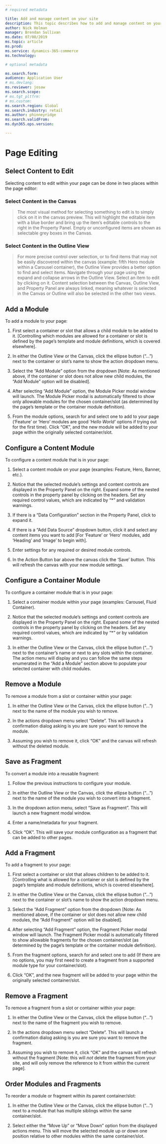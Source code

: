 ```yaml
---
# required metadata

title: Add and manage content on your site
description: This topic describes how to add and manage content on your website.
author: Nick Holman
manager: Brendan Sullivan
ms.date: 07/08/2019
ms.topic: article
ms.prod: 
ms.service: dynamics-365-commerce
ms.technology: 

# optional metadata

ms.search.form:  
audience: Application User
# ms.devlang: 
ms.reviewer: josaw
ms.search.scope: 
# ms.tgt_pltfrm: 
# ms.custom: 
ms.search.region: Global
ms.search.industry: retail
ms.author: phinneyridge
ms.search.validFrom: 
ms.dyn365.ops.version: 

---
```


# Page Editing

## Select Content to Edit

Selecting content to edit within your page can be done in two places within the page editor:

### Select Content in the Canvas

> The most visual method for selecting something to edit is to simply click on it in the canvas preview. This will highlight the editable item with a blue border and bring up the item’s editable controls to the right in the Property Panel. Empty or unconfigured items are shown as selectable grey boxes in the Canvas.
### Select Content in the Outline View

> For more precise control over selection, or to find items that may not be easily discovered within the canvas (example: fifth Hero module within a Carousel container), the Outline View provides a better option to find and select items. Navigate through your page using the expand and collapse arrows in the Outline View. Select an item to edit by clicking on it.
Content selection between the Canvas, Outline View, and Property Panel are always linked, meaning whatever is selected in the Canvas or Outline will also be selected in the other two views.

## Add a Module

To add a module to your page:

1)  First select a container or slot that allows a child module to be added to it. \[Controlling which modules are allowed for a container or slot is defined by the page’s template and module definitions, which is covered elsewhere\].

2)  In either the Outline View or the Canvas, click the ellipse button (“…”) next to the container or slot’s name to show the action dropdown menu.

3)  Select the “Add Module” option from the dropdown \[Note: As mentioned above, if the container or slot does not allow new child modules, the “Add Module” option will be disabled\].

4)  After selecting “Add Module” option, the Module Picker modal window will launch. The Module Picker modal is automatically filtered to show only allowable modules for the chosen container/slot (as determined by the page’s template or the container module definition).

5)  From the module options, search for and select one to add to your page (‘Feature’ or ‘Hero’ modules are good ‘*Hello World’* options if trying out for the first time). Click “OK”, and the new module will be added to your page within the originally selected container/slot.

## Configure a Content Module

To configure a content module that is in your page:

1)  Select a content module on your page (examples: Feature, Hero, Banner, etc.).

2)  Notice that the selected module’s settings and content controls are displayed in the Property Panel on the right. Expand some of the nested controls in the property panel by clicking on the headers. Set any required control values, which are indicated by “\*” and validation warnings.

3)  If there is a “Data Configuration” section in the Property Panel, click to expand it.

4)  If there is a “Add Data Source” dropdown button, click it and select any content items you want to add \[For ‘Feature’ or ‘Hero’ modules, add ‘Heading’ and ‘Image’ to begin with\].

5)  Enter settings for any required or desired module controls.

6)  In the Action Button bar above the canvas click the ‘Save’ button. This will refresh the canvas with your new module settings.

## Configure a Container Module

To configure a container module that is in your page:

1)  Select a container module within your page (examples: Carousel, Fluid Container).

2)  Notice that the selected module’s settings and content controls are displayed in the Property Panel on the right. Expand some of the nested controls in the property panel by clicking on the headers. Set any required control values, which are indicated by “\*” or by validation warnings.

3)  In either the Outline View or the Canvas, click the ellipse button (“…”) next to the container’s name or next to any slots within the container. The action menu will display and you can follow the same steps enumerated in the “Add a Module” section above to populate your selected container with child modules.

## Remove a Module

To remove a module from a slot or container within your page:

1)  In either the Outline View or the Canvas, click the ellipse button (“…”) next to the name of the module you wish to remove.

2)  In the actions dropdown menu select “Delete”. This will launch a confirmation dialog asking is you are sure you want to remove the module.

3)  Assuming you wish to remove it, click “OK” and the canvas will refresh without the deleted module.

## Save as Fragment

To convert a module into a reusable fragment:

1)  Follow the previous instructions to configure your module.

2)  In either the Outline View or the Canvas, click the ellipse button (“…”) next to the name of the module you wish to convert into a fragment.

3)  In the dropdown action menu, select “Save as Fragment”. This will launch a new fragment modal window.

4)  Enter a name/metadata for your fragment.

5)  Click “OK”. This will save your module configuration as a fragment that can be added to other pages.

## Add a Fragment

To add a fragment to your page:

1)  First select a container or slot that allows children to be added to it. \[Controlling what is allowed for a container or slot is defined by the page’s template and module definitions, which is covered elsewhere\].

2)  In either the Outline View or the Canvas, click the ellipse button (“…”) next to the container or slot’s name to show the action dropdown menu.

3)  Select the “Add Fragment” option from the dropdown \[Note: As mentioned above, if the container or slot does not allow new child modules, the “Add Fragment” option will be disabled\].

4)  After selecting “Add Fragment” option, the Fragment Picker modal window will launch. The Fragment Picker modal is automatically filtered to show allowable fragments for the chosen container/slot (as determined by the page’s template or the container module definition).

5)  From the fragment options, search for and select one to add (If there are no options, you may first need to create a fragment from a supported module type for your container/slot).

6)  Click “OK”, and the new fragment will be added to your page within the originally selected container/slot.

## Remove a Fragment

To remove a fragment from a slot or container within your page:

1)  In either the Outline View or the Canvas, click the ellipse button (“…”) next to the name of the fragment you wish to remove.

2)  In the actions dropdown menu select “Delete”. This will launch a confirmation dialog asking is you are sure you want to remove the fragment.

3)  Assuming you wish to remove it, click “OK” and the canvas will refresh without the fragment \[Note: this will *not* delete the fragment from your site, and will only remove the reference to it from within the current page\].

## Order Modules and Fragments

To reorder a module or fragment within its parent container/slot:

1)  In either the Outline View or the Canvas, click the ellipse button (“…”) next to a module that has multiple siblings within the same container/slot.

2)  Select either the “Move Up” or “Move Down” option from the displayed actions menu. This will move the selected module up or down one position relative to other modules within the same container/slot.
